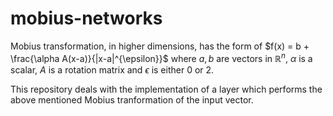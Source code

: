 # mobius-networks

Mobius transformation, in higher dimensions, has the form of $f(x) = b + \frac{\alpha A(x-a)}{|x-a|^{\epsilon}}$ where $a,b$ are vectors in $\mathbb{R}^n$, $\alpha$ is a scalar, $A$ is a rotation matrix and $\epsilon$ is either $0$ or $2$.

This repository deals with the implementation of a layer which performs the above mentioned Mobius tranformation of the input vector.